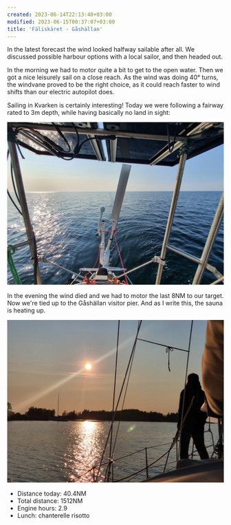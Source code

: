```yaml
---
created: 2023-06-14T22:13:40+03:00
modified: 2023-06-15T00:37:07+03:00
title: 'Fäliskäret - Gåshällan'
---
```


In the latest forecast the wind looked halfway sailable after all. We discussed possible harbour options with a local sailor, and then headed out.

In the morning we had to motor quite a bit to get to the open water. Then we got a nice leisurely sail on a close reach. As the wind was doing 40° turns, the windvane proved to be the right choice, as it could reach faster to wind shifts than our electric autopilot does.

Sailing in Kvarken is certainly interesting! Today we were following a fairway rated to 3m depth, while having basically no land in sight:

![Image](../2023/27428e09b5c9818571acf204932682e3.jpg) 

In the evening the wind died and we had to motor the last 8NM to our target. Now we're tied up to the Gåshällan visitor pier. And as I write this, the sauna is heating up.

![Image](../2023/2a28e9d303f395fd8bb57ce8a30cf324.jpg) 

* Distance today: 40.4NM
* Total distance: 1512NM
* Engine hours: 2.9
* Lunch: chanterelle risotto
